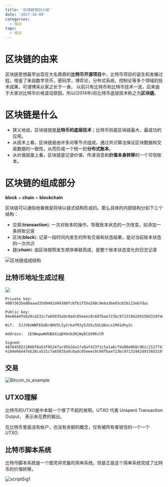 ```yaml
---
title: '区块链培训小结'
date: '2017-10-09'
categories:
  - 培训
tags:
  - 培训
---
```


# 区块链的由来

区块链思想最早出现在大名鼎鼎的**比特币开源项目**中，比特币项目的诞生和发展过程，借鉴了来自数字货币，密码学，博弈论，分布式系统，控制论等多个领域的技术成果，可谓博采众家之长于一身。 以前只有比特币和比特币技术一说，后来由于大家对比特币价格波动原因，所以(2014年)将比特币底层技术称之为**区块链**。

# 区块链是什么

- 狭义地说，区块链就是**比特币的底层技术**；比特币则是区块链最大、最成功的应用。
- 从技术上看，区块链是由许多对等节点组成，通过共识算法保证区块数据和交易数据的一致性，从而形成一个统一的**分布式账本**。
- 从价值层面上看，区块链是记录价值、传递消息和**价值本身转移**的一个可信账本。

# 区块链的组成部分

**block** + **chain** = **blockchain**

区块链可以通俗地看做是将块以链式结构形成的。那么具体的内部结构分如下三个结构：

- 交易(**transaction**): 一次对账本的操作，导致账本状态的一次改变，如添加一条转账记录
- 区块(**block**): 记录一段时间内发生的所有交易和状态结果，是对当前账本状态的一次共识
- 链(**chain**): 由区块按照发生顺序串联而成，是整个账本状态变化的日志记录

![区块链组成结构](/images/区块链组成结构.png)


## 比特币地址生成过程

![](/images/bitcoinAddress.png)

```
Private key:  40073635e80aaad35d9481d49388fc6fb1f55a260c9eba36e03c62b123eb7dac

Public key:  04e6644feb28ca531c7a65035a9c0adc05eeec0c68fbae723bc97131942d9150d319fddf610eacfc208adcc8320046f0bc66e66396b343daf4a18b657e16fb5d92

Wif:  5JJV6UWWFEGd8r8HV5L5y2rkaYMJy5JUSc5ULQ6ocx1M41dhy2c

Address:  1E5WwpwWdUBXXiqDX9xb2HjWybCUX96cCR

Signed:	483045022100bf6a53f9524fac95b26a1fa9af423f1c5a1a6cf9a80e0b8c961c212f741189d802203fa8ff9606ed2c277a5a8f137535c3dcd4163f9a53ce3bac922724cc917b712201 4104e6644feb28ca531c7a65035a9c0adc05eeec0c68fbae723bc97131942d9150d319fddf610eacfc208adcc8320046f0bc66e66396b343daf4a18b657e16fb5d92
```

## 交易


![Bitcoin_tx_example](/images/Bitcoin_tx_example.png)


## UTXO理解

比特币的UTXO是中本聪一个很了不起的发明。UTXO 代表 Unspent Transaction Output， 表示未花费的输出。

在比特币里面没有帐户，也没有余额的概念，仅有被所有者锁住的一个一个UTXO.

## 比特币脚本系统

比特币脚本系统是一个图灵非完备的简单系统。但是正是这个简单系统完成了比特币的价值转移。

![scriptSig1](/images/scriptSig1.png)
